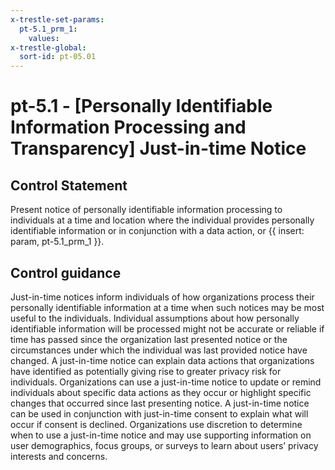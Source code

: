 ```yaml
---
x-trestle-set-params:
  pt-5.1_prm_1:
    values:
x-trestle-global:
  sort-id: pt-05.01
---
```


# pt-5.1 - \[Personally Identifiable Information Processing and Transparency\] Just-in-time Notice

## Control Statement

Present notice of personally identifiable information processing to individuals at a time and location where the individual provides personally identifiable information or in conjunction with a data action, or {{ insert: param, pt-5.1_prm_1 }}.

## Control guidance

Just-in-time notices inform individuals of how organizations process their personally identifiable information at a time when such notices may be most useful to the individuals. Individual assumptions about how personally identifiable information will be processed might not be accurate or reliable if time has passed since the organization last presented notice or the circumstances under which the individual was last provided notice have changed. A just-in-time notice can explain data actions that organizations have identified as potentially giving rise to greater privacy risk for individuals. Organizations can use a just-in-time notice to update or remind individuals about specific data actions as they occur or highlight specific changes that occurred since last presenting notice. A just-in-time notice can be used in conjunction with just-in-time consent to explain what will occur if consent is declined. Organizations use discretion to determine when to use a just-in-time notice and may use supporting information on user demographics, focus groups, or surveys to learn about users’ privacy interests and concerns.
